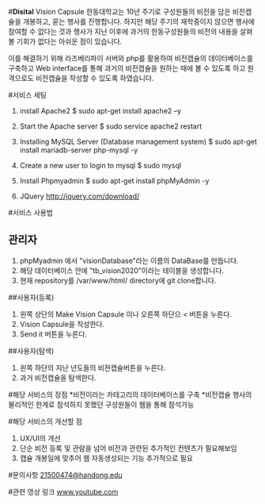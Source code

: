 #**Disital** Vision Capsule
한동대학교는 10년 주기로 구성원들의 비전을 담은 비전캡슐을 개봉하고, 묻는 행사를 진행합니다.
하지만 해당 주기의 재학중이지 않으면 행사에 참여할 수 없다는 것과 행사가 지난 이후에 과거의 한동구성원들의 비전의 내용을 살펴볼 기회가 없다는 아쉬운 점이 있습니다.

이를 해결하기 위해 라즈베리파이 서버와 php를 활용하여 비전캡슐의 데이터베이스를 구축하고 Web interface를 통해 과거의 비전캡슐을 원하는 때에 볼 수 있도록 하고 원격으로도 비전캡슐을 작성할 수 있도록 하였습니다.

#서비스 세팅
1. install Apache2 
$ sudo apt-get install apache2 –y

2. Start the Apache server
$ sudo service apache2 restart

3. Installing MySQL Server (Database management system)
$ sudo apt-get install mariadb-server php-mysql -y

4. Create a new user to login to mysql
$ sudo mysql

5. Install Phpmyadmin
$ sudo apt-get install phpMyAdmin -y

6. JQuery
http://jquery.com/download/

#서비스 사용법
## 관리자
1. phpMyadmin 에서 "visionDatabase"라는 이름의 DataBase를 만듭니다.
2. 해당 데이터베이스 안에 "tb_vision2020"이라는 테이블을 생성합니다.
3. 현재 repository를 /var/www/html/ directory에 git clone합니다.

##사용자(등록) 
1. 왼쪽 상단의 Make Vision Capsule 이나 오른쪽 하단으 < 버튼을 누른다.
2. Vision Capsule을 작성한다.
3. Send it 버튼을 누른다.

##사용자(탐색)
1. 왼쪽 하단의 지난 년도들의 비젼캡슐버튼을 누른다.
2. 과거 비전캡슐을 탐색한다.
  
#해당 서비스의 장점
*비전이라는 카테고리의 데이터베이스를 구축
*비전캡슐 행사의 물리적인 한계로 참석하지 못했던 구성원들이 웹을 통해 참석가능 

#해당 서비스의 개선할 점
1. UX/UI의 개선
2. 단순 비전 등록 및 관람을 넘어 비전과 관련된 추가적인 컨텐츠가 필요해보임
3. 캡슐 개봉일에 맞추어 웹 자동생성되는 기능 추가적으로 필요

#문의사항
21500474@handong.edu

#관련 영상 링크
www.youtube.com

